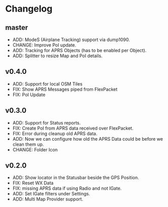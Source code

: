 # Changelog

## master

- ADD: ModeS (Airplane Tracking) support via dump1090.
- CHANGE: Improve PoI update.
- ADD: Tracking for APRS Objects (has to be enabled per Object).
- ADD: Splitter to resize Map and PoI details.

## v0.4.0

- ADD: Support for local OSM Tiles
- FIX: Show APRS Messages piped from FlexPacket
- FIX: PoI Update

## v0.3.0

- ADD: Support for Status reports.
- FIX: Create PoI from APRS data received over FlexPacket.
- FIX: Error during cleanup old APRS data.
- ADD: Now we can configure how old the APRS Data could be before we clean them up.
- CHANGE: Folder Icon

## v0.2.0

- ADD: Show locator in the Statusbar beside the GPS Position.
- FIX: Reset WX Data 
- FIX: missing APRS data if using Radio and not IGate.
- ADD: Set IGate filters under Settings.
- ADD: Multi Map Provider support.


